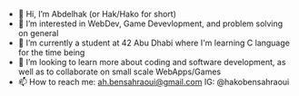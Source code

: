- 👋 Hi, I’m Abdelhak (or Hak/Hako for short)
- 👀 I’m interested in WebDev, Game Devevlopment, and problem solving on general
- 🌱 I’m currently a student at 42 Abu Dhabi where I'm learning C language for the time being 
- 💞️ I’m looking to learn more about coding and software development, as well as to collaborate on small scale WebApps/Games
- 📫 How to reach me: ah.bensahraoui@gmail.com IG: @hakobensahraoui

<!---
Hako-Ben/Hako-Ben is a ✨ special ✨ repository because its `README.md` (this file) appears on your GitHub profile.
You can click the Preview link to take a look at your changes.
--->
